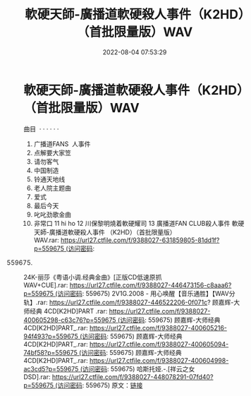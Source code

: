 ﻿---
title: 軟硬天師-廣播道軟硬殺人事件（K2HD）（首批限量版）WAV
date: 2022-08-04 07:53:29
categories: WAV车载音乐、镜像
tags: 华语中文
---
# 軟硬天師-廣播道軟硬殺人事件（K2HD）（首批限量版）WAV

曲目  · · · · · ·
01. 广播道FANS  人事件
02. 点解要大家笠
03. 请勿客气
04. 中国制造
05. 铃通天地线
06. 老人院主题曲
07. 爱式
08. 最后今天
09. 叱叱劲歌金曲
10. 非常口
11 hi ho
12 川保黎明燒着軟硬耀司
13 廣播道FAN CLUB殺人事件
軟硬天師-廣播道軟硬殺人事件
（K2HD）（首批限量版）WAV.rar: https://url27.ctfile.com/f/9388027-631859805-81dd1f?p=559675 (访问密码:
559675)
24K-丽莎《粤语小调.经典金曲》[正版CD低速原抓WAV+CUE].rar: https://url27.ctfile.com/f/9388027-446473156-c8aaa6?p=559675 (访问密码:
559675)
2V1G.2008 -
用心唤醒【音乐通胜】【WAV分轨】.rar: https://url27.ctfile.com/f/9388027-446522206-0f071c?
顾嘉辉-大师经典 4CD[K2HD]PART
.rar: https://url27.ctfile.com/f/9388027-400605298-c63c76?p=559675 (访问密码:
559675)
顾嘉辉-大师经典
4CD[K2HD]PART_.rar: https://url27.ctfile.com/f/9388027-400605216-94f493?p=559675 (访问密码:
559675)
顾嘉辉-大师经典
4CD[K2HD]PART_.rar: https://url27.ctfile.com/f/9388027-400605094-74bf58?p=559675 (访问密码:
559675)
顾嘉辉-大师经典
4CD[K2HD]PART_.rar: https://url27.ctfile.com/f/9388027-400604998-ac3cd5?p=559675 (访问密码:
559675)
哈斯托娅.-.[祥云之女
DSD].rar: https://url27.ctfile.com/f/9388027-448078291-07fd40?p=559675 (访问密码:
559675)
原文：[链接](https://blog.sina.com.cn/s/blog_1647c7e7601030you.html)